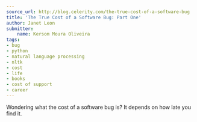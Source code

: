 ```yaml
---
source_url: http://blog.celerity.com/the-true-cost-of-a-software-bug
title: 'The True Cost of a Software Bug: Part One'
author: Janet Leon
submitter:
    name: Kersom Moura Oliveira
tags:
- bug
- python
- natural language processing
- nltk
- cost
- life
- books
- cost of support
- career
---
```


Wondering what the cost of a software bug is? It depends on how late you find it.
